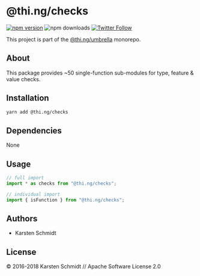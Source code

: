 # @thi.ng/checks

[![npm version](https://img.shields.io/npm/v/@thi.ng/checks.svg)](https://www.npmjs.com/package/@thi.ng/checks)
![npm downloads](https://img.shields.io/npm/dm/@thi.ng/checks.svg)
[![Twitter Follow](https://img.shields.io/twitter/follow/thing_umbrella.svg?style=flat-square&label=twitter)](https://twitter.com/thing_umbrella)

This project is part of the
[@thi.ng/umbrella](https://github.com/thi-ng/umbrella/) monorepo.

## About

This package provides ~50 single-function sub-modules for type, feature
& value checks.

## Installation

```bash
yarn add @thi.ng/checks
```

## Dependencies

None

## Usage

```ts
// full import
import * as checks from "@thi.ng/checks";

// individual import
import { isFunction } from "@thi.ng/checks";
```

## Authors

- Karsten Schmidt

## License

&copy; 2016-2018 Karsten Schmidt // Apache Software License 2.0
